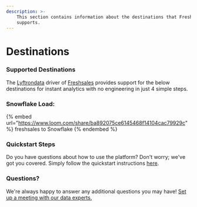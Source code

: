 ```yaml
---
description: >-
    This section contains information about the destinations that Freshsales
    supports.
---
```


# Destinations

### Supported Destinations

The [Lyftrondata](https://www.lyftrondata.com/) driver of [Freshsales](https://www.lyftrondata.com/integration/sales-analytics/freshsales/) provides support for the below destinations for instant analytics with no engineering in just 4 simple steps.

### Snowflake Load:

{% embed url="https://www.loom.com/share/ba892075ce6145468f14104cac79929c" %}
freshsales to Snowflake
{% endembed %}

### Quickstart Steps

Do you have questions about how to use the platform? Don't worry; we've got you covered. Simply follow the quickstart instructions [here](../../../quickstart-steps.md).

### Questions? <a href="#questions" id="questions"></a>

We're always happy to answer any additional questions you may have! [Set up a meeting with our data experts.](https://www.lyftrondata.com/book-a-meeting/)

